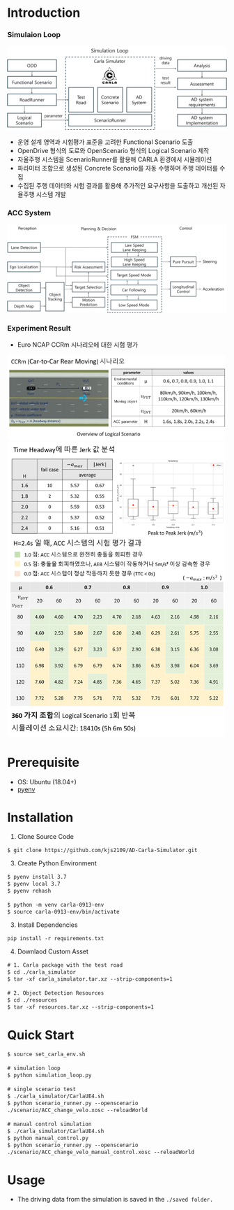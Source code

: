 # Introduction 
### Simulaion Loop 
![simulation loop](./src/simulation_loop.png) 
* 운영 설계 영역과 시험평가 표준을 고려한 Functional Scenario 도출 
* OpenDrive 형식의 도로와 OpenScenario 형식의 Logical Scenario 제작 
* 자율주행 시스템을 ScenarioRunner를 활용해 CARLA 환경에서 시뮬레이션 
* 파라미터 조합으로 생성된 Concrete Scenario를 자동 수행하며 주행 데이터를 수집 
* 수집된 주행 데이터와 시험 결과를 활용해 추가적인 요구사항을 도출하고 개선된 자율주행 시스템 개발 
### ACC System 
![ad system](./src/ad_system.png)
### Experiment Result 
* Euro NCAP CCRm 시나리오에 대한 시험 평가
<img src="./src/CCRm_scenario.png" alt="CCRm scenario" width="500"/>
<img src="./src/test_result.png" alt="Euro NCAP test result" width="500"/>

# Prerequisite 
* OS: Ubuntu (18.04+)
* [pyenv](https://github.com/pyenv/pyenv) 

# Installation 
1. Clone Source Code
```
$ git clone https://github.com/kjs2109/AD-Carla-Simulator.git
```
3. Create Python Environment 
```
$ pyenv install 3.7 
$ pyenv local 3.7
$ pyenv rehash 

$ python -m venv carla-0913-env 
$ source carla-0913-env/bin/activate
```
3. Install Dependencies
```
pip install -r requirements.txt
```
4. Downlaod Custom Asset 
```
# 1. Carla package with the test road
$ cd ./carla_simulator 
$ tar -xf carla_simulator.tar.xz --strip-components=1

# 2. Object Detection Resources
$ cd ./resources 
$ tar -xf resources.tar.xz --strip-components=1
```
# Quick Start 
```
$ source set_carla_env.sh 

# simulation loop 
$ python simulation_loop.py 

# single scenario test 
$ ./carla_simulator/CarlaUE4.sh
$ python scenario_runner.py --openscenario ./scenario/ACC_change_velo.xosc --reloadWorld 

# manual control simulation 
$ ./carla_simulator/CarlaUE4.sh
$ python manual_control.py 
$ python scenario_runner.py --openscenario ./scenario/ACC_change_velo_manual_control.xosc --reloadWorld 
```

# Usage 
* The driving data from the simulation is saved in the ```./saved folder.```
